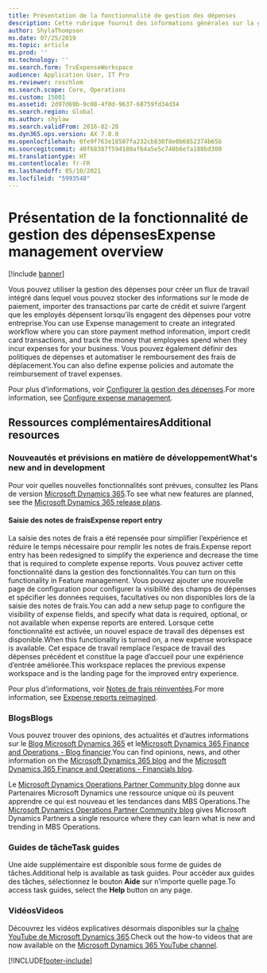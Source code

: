 ```yaml
---
title: Présentation de la fonctionnalité de gestion des dépenses
description: Cette rubrique fournit des informations générales sur la gestion des dépenses et des liens vers des ressources supplémentaires. Vous pouvez utiliser la gestion des dépenses pour créer un flux de travail intégré dans lequel vous pouvez stocker des informations sur le mode de paiement, importer des transactions par carte de crédit et suivre l’argent que les employés dépensent lorsqu’ils engagent des dépenses pour votre entreprise.
author: ShylaThompson
ms.date: 07/25/2019
ms.topic: article
ms.prod: ''
ms.technology: ''
ms.search.form: TrvExpenseWorkspace
audience: Application User, IT Pro
ms.reviewer: roschlom
ms.search.scope: Core, Operations
ms.custom: 15001
ms.assetid: 2d97d69b-9c08-4f0d-9637-68759fd34d34
ms.search.region: Global
ms.author: shylaw
ms.search.validFrom: 2016-02-28
ms.dyn365.ops.version: AX 7.0.0
ms.openlocfilehash: 0fe9f763e18507fa232cb830f8e0b6852374b65b
ms.sourcegitcommit: 40f68387f594180af64a5e5c748b6efa188bd300
ms.translationtype: HT
ms.contentlocale: fr-FR
ms.lasthandoff: 05/10/2021
ms.locfileid: "5993548"
---
```

# <a name="expense-management-overview"></a><span data-ttu-id="aa47c-104">Présentation de la fonctionnalité de gestion des dépenses</span><span class="sxs-lookup"><span data-stu-id="aa47c-104">Expense management overview</span></span>

[!include [banner](../includes/banner.md)]

<span data-ttu-id="aa47c-105">Vous pouvez utiliser la gestion des dépenses pour créer un flux de travail intégré dans lequel vous pouvez stocker des informations sur le mode de paiement, importer des transactions par carte de crédit et suivre l’argent que les employés dépensent lorsqu’ils engagent des dépenses pour votre entreprise.</span><span class="sxs-lookup"><span data-stu-id="aa47c-105">You can use Expense management to create an integrated workflow where you can store payment method information, import credit card transactions, and track the money that employees spend when they incur expenses for your business.</span></span> <span data-ttu-id="aa47c-106">Vous pouvez également définir des politiques de dépenses et automatiser le remboursement des frais de déplacement.</span><span class="sxs-lookup"><span data-stu-id="aa47c-106">You can also define expense policies and automate the reimbursement of travel expenses.</span></span>

<span data-ttu-id="aa47c-107">Pour plus d’informations, voir [Configurer la gestion des dépenses](plan-expense-management.md).</span><span class="sxs-lookup"><span data-stu-id="aa47c-107">For more information, see [Configure expense management](plan-expense-management.md).</span></span>

## <a name="additional-resources"></a><span data-ttu-id="aa47c-108">Ressources complémentaires</span><span class="sxs-lookup"><span data-stu-id="aa47c-108">Additional resources</span></span>

### <a name="whats-new-and-in-development"></a><span data-ttu-id="aa47c-109">Nouveautés et prévisions en matière de développement</span><span class="sxs-lookup"><span data-stu-id="aa47c-109">What's new and in development</span></span>

<span data-ttu-id="aa47c-110">Pour voir quelles nouvelles fonctionnalités sont prévues, consultez les Plans de version [Microsoft Dynamics 365](/dynamics365/release-plans/).</span><span class="sxs-lookup"><span data-stu-id="aa47c-110">To see what new features are planned, see the [Microsoft Dynamics 365 release plans](/dynamics365/release-plans/).</span></span>

#### <a name="expense-report-entry"></a><span data-ttu-id="aa47c-111">Saisie des notes de frais</span><span class="sxs-lookup"><span data-stu-id="aa47c-111">Expense report entry</span></span>

<span data-ttu-id="aa47c-112">La saisie des notes de frais a été repensée pour simplifier l’expérience et réduire le temps nécessaire pour remplir les notes de frais.</span><span class="sxs-lookup"><span data-stu-id="aa47c-112">Expense report entry has been redesigned to simplify the experience and decrease the time that is required to complete expense reports.</span></span> <span data-ttu-id="aa47c-113">Vous pouvez activer cette fonctionnalité dans la gestion des fonctionnalités.</span><span class="sxs-lookup"><span data-stu-id="aa47c-113">You can turn on this functionality in Feature management.</span></span> <span data-ttu-id="aa47c-114">Vous pouvez ajouter une nouvelle page de configuration pour configurer la visibilité des champs de dépenses et spécifier les données requises, facultatives ou non disponibles lors de la saisie des notes de frais.</span><span class="sxs-lookup"><span data-stu-id="aa47c-114">You can add a new setup page to configure the visibility of expense fields, and specify what data is required, optional, or not available when expense reports are entered.</span></span> <span data-ttu-id="aa47c-115">Lorsque cette fonctionnalité est activée, un nouvel espace de travail des dépenses est disponible.</span><span class="sxs-lookup"><span data-stu-id="aa47c-115">When this functionality is turned on, a new expense workspace is available.</span></span> <span data-ttu-id="aa47c-116">Cet espace de travail remplace l’espace de travail des dépenses précédent et constitue la page d’accueil pour une expérience d’entrée améliorée.</span><span class="sxs-lookup"><span data-stu-id="aa47c-116">This workspace replaces the previous expense workspace and is the landing page for the improved entry experience.</span></span>

<span data-ttu-id="aa47c-117">Pour plus d’informations, voir [Notes de frais réinventées](ExpenseWorkspaceNew.md).</span><span class="sxs-lookup"><span data-stu-id="aa47c-117">For more information, see [Expense reports reimagined](ExpenseWorkspaceNew.md).</span></span>

### <a name="blogs"></a><span data-ttu-id="aa47c-118">Blogs</span><span class="sxs-lookup"><span data-stu-id="aa47c-118">Blogs</span></span>

<span data-ttu-id="aa47c-119">Vous pouvez trouver des opinions, des actualités et d’autres informations sur le [Blog Microsoft Dynamics 365](https://community.dynamics.com/b/msftdynamicsblog?c=Enterprise) et le[Microsoft Dynamics 365 Finance and Operations - Blog financier](https://community.dynamics.com/365/financeandoperations/b/financials).</span><span class="sxs-lookup"><span data-stu-id="aa47c-119">You can find opinions, news, and other information on the [Microsoft Dynamics 365 blog](https://community.dynamics.com/b/msftdynamicsblog?c=Enterprise) and the [Microsoft Dynamics 365 Finance and Operations - Financials blog](https://community.dynamics.com/365/financeandoperations/b/financials).</span></span>

<span data-ttu-id="aa47c-120">Le [Microsoft Dynamics Operations Partner Community blog](https://community.dynamics.com/partner/b/operationspartnercommunityblog) donne aux Partenaires Microsoft Dynamics une ressource unique où ils peuvent apprendre ce qui est nouveau et les tendances dans MBS Operations.</span><span class="sxs-lookup"><span data-stu-id="aa47c-120">The [Microsoft Dynamics Operations Partner Community blog](https://community.dynamics.com/partner/b/operationspartnercommunityblog) gives Microsoft Dynamics Partners a single resource where they can learn what is new and trending in MBS Operations.</span></span>

### <a name="task-guides"></a><span data-ttu-id="aa47c-121">Guides de tâche</span><span class="sxs-lookup"><span data-stu-id="aa47c-121">Task guides</span></span>

<span data-ttu-id="aa47c-122">Une aide supplémentaire est disponible sous forme de guides de tâches.</span><span class="sxs-lookup"><span data-stu-id="aa47c-122">Additional help is available as task guides.</span></span> <span data-ttu-id="aa47c-123">Pour accéder aux guides des tâches, sélectionnez le bouton **Aide** sur n’importe quelle page.</span><span class="sxs-lookup"><span data-stu-id="aa47c-123">To access task guides, select the **Help** button on any page.</span></span>

### <a name="videos"></a><span data-ttu-id="aa47c-124">Vidéos</span><span class="sxs-lookup"><span data-stu-id="aa47c-124">Videos</span></span>

<span data-ttu-id="aa47c-125">Découvrez les vidéos explicatives désormais disponibles sur la [chaîne YouTube de Microsoft Dynamics 365](https://www.youtube.com/channel/UCJGCg4rB3QSs8y_1FquelBQ).</span><span class="sxs-lookup"><span data-stu-id="aa47c-125">Check out the how-to videos that are now available on the [Microsoft Dynamics 365 YouTube channel](https://www.youtube.com/channel/UCJGCg4rB3QSs8y_1FquelBQ).</span></span>


[!INCLUDE[footer-include](../includes/footer-banner.md)]